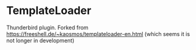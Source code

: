 # TemplateLoader
Thunderbird plugin. Forked from https://freeshell.de/~kaosmos/templateloader-en.html (which seems it is not longer in development)
